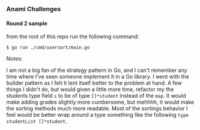 ### Anami Challenges

#### Round 2 sample

from the root of this repo run the following command:

`$ go run ./cmd/usersort/main.go` 

Notes: 

I am not a big fan of the strategy pattern in Go, and I can't remember any time where I've seen someone implement it in a Go library. I went with the builder pattern as I felt it lent itself better to the problem at hand. A few things I didn't do, but would given a little more time, refactor my the students type field `s` to be of type `[]*student` instead of the `map`.  It would make adding grades slightly more cumbersome, but mehhhh, it would make the sorting methods much more readable. Most of the sortings behavior I feel would be better wrap around a type something like the following `type studentList []*student`.
